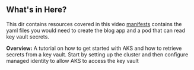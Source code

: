 ## What's in Here?
This dir contains resources covered in this video
[manifests](manifests) contains the yaml files you would need to create the blog app and a pod that can read key vault secrets.


**Overview:** A tutorial on how to get started with AKS and how to retrieve secrets from a key vault. Start by setting up the cluster and then configure managed identity to allow AKS to access the key vault